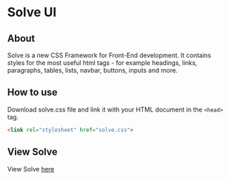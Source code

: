 # Solve UI

## About
Solve is a new CSS Framework for Front-End development. It contains styles for the most useful html tags - for example headings, links, paragraphs, tables, lists, navbar, buttons, inputs and more.

## How to use
Download solve.css file and link it with your HTML document in the ```<head>``` tag.
```HTML
<link rel="stylesheet" href="solve.css">
```

## View Solve
View Solve [here](https://darkab.eu/projects/solve.html)
